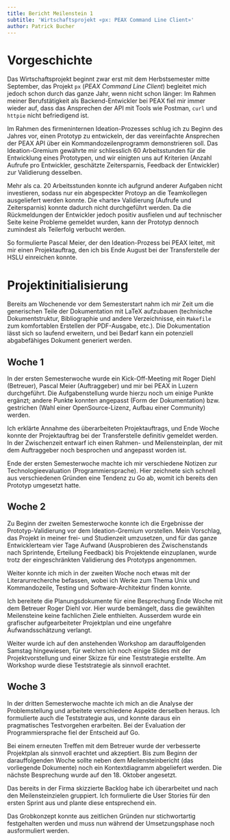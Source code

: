 ```yaml
---
title: Bericht Meilenstein 1
subtitle: 'Wirtschaftsprojekt «px: PEAX Command Line Client»'
author: Patrick Bucher
---
```


# Vorgeschichte 

Das Wirtschaftsprojekt beginnt zwar erst mit dem Herbstsemester mitte September, das Projekt `px` (_PEAX Command Line Client_) begleitet mich jedoch schon durch das ganze Jahr, wenn nicht schon länger: Im Rahmen meiner Berufstätigkeit als Backend-Entwickler bei PEAX fiel mir immer wieder auf, dass das Ansprechen der API mit Tools wie Postman, `curl` und `httpie` nicht befriedigend ist.

Im Rahmen des firmeninternen Ideation-Prozesses schlug ich zu Beginn des Jahres vor, einen Prototyp zu entwickeln, der das vereinfachte Ansprechen der PEAX API über ein Kommandozeilenprogramm demonstrieren soll. Das Ideation-Gremium gewährte mir schliesslich 60 Arbeitsstunden für die Entwicklung eines Prototypen, und wir einigten uns auf Kriterien (Anzahl Aufrufe pro Entwickler, geschätzte Zeitersparnis, Feedback der Entwickler) zur Validierung desselben.

Mehr als ca. 20 Arbeitsstunden konnte ich aufgrund anderer Aufgaben nicht investieren, sodass nur ein abgespeckter Protoyp an die Teamkollegen ausgeliefert werden konnte. Die «harte» Validierung (Aufrufe und Zeitersparnis) konnte dadurch nicht durchgeführt werden. Da die Rückmeldungen der Entwickler jedoch positiv ausfielen und auf technischer Seite keine Probleme gemeldet wurden, kann der Prototyp dennoch zumindest als Teilerfolg verbucht werden.

So formulierte Pascal Meier, der den Ideation-Prozess bei PEAX leitet, mit mir einen Projektauftrag, den ich bis Ende August bei der Transferstelle der HSLU einreichen konnte.

# Projektinitialisierung

Bereits am Wochenende vor dem Semesterstart nahm ich mir Zeit um die generischen Teile der Dokumentation mit LaTeX aufzubauen (technische Dokumentstruktur, Bibliographie und andere Verzeichnisse, ein `Makefile` zum komfortablen Erstellen der PDF-Ausgabe, etc.). Die Dokumentation lässt sich so laufend erweitern, und bei Bedarf kann ein potenziell abgabefähiges Dokument generiert werden.

## Woche 1

In der ersten Semesterwoche wurde ein Kick-Off-Meeting mit Roger Diehl (Betreuer), Pascal Meier (Auftraggeber) und mir bei PEAX in Luzern durchgeführt. Die Aufgabenstellung wurde hierzu noch um einige Punkte ergänzt; andere Punkte konnten angepasst (Form der Dokumentation) bzw. gestrichen (Wahl einer OpenSource-Lizenz, Aufbau einer Community) werden.

Ich erklärte Annahme des überarbeiteten Projektauftrags, und Ende Woche konnte der Projektauftrag bei der Transferstelle definitiv gemeldet werden. In der Zwischenzeit entwarf ich einen Rahmen- und Meilensteinplan, der mit dem Auftraggeber noch besprochen und angepasst worden ist.

Ende der ersten Semesterwoche machte ich mir verschiedene Notizen zur Technologieevaluation (Programmiersprache). Hier zeichnete sich schnell aus verschiedenen Gründen eine Tendenz zu Go ab, womit ich bereits den Prototyp umgesetzt hatte.

## Woche 2

Zu Beginn der zweiten Semesterwoche konnte ich die Ergebnisse der Prototyp-Validierung vor dem Ideation-Gremium vorstellen. Mein Vorschlag, das Projekt in meiner frei- und Studienzeit umzusetzen, und für das ganze Entwicklerteam vier Tage Aufwand (Ausprobieren des Zwischenstands nach Sprintende, Erteilung Feedback) bis Projektende einzuplanen, wurde trotz der eingeschränkten Validierung des Prototyps angenommen.

Weiter konnte ich mich in der zweiten Woche noch etwas mit der Literarurrecherche befassen, wobei ich Werke zum Thema Unix und Kommandozeile, Testing und Software-Architektur finden konnte.

Ich bereitete die Planungsdokumente für eine Besprechung Ende Woche mit dem Betreuer Roger Diehl vor. Hier wurde bemängelt, dass die gewählten Meilensteine keine fachlichen Ziele enthielten. Ausserdem wurde ein grafischer aufgearbeiteter Projektplan und eine ungefahre Aufwandsschätzung verlangt.

Weiter wurde ich auf den anstehenden Workshop am darauffolgenden Samstag hingewiesen, für welchen ich noch einige Slides mit der Projektvorstellung und einer Skizze für eine Teststrategie erstellte. Am Workshop wurde diese Teststrategie als sinnvoll erachtet.

## Woche 3

In der dritten Semesterwoche machte ich mich an die Analyse der Problemstellung und arbeitete verschiedene Aspekte derselben heraus. Ich formulierte auch die Teststrategie aus, und konnte daraus ein pragmatisches Testvorgehen erarbeiten. Bei der Evaluation der Programmiersprache fiel der Entscheid auf Go.

Bei einem erneuten Treffen mit dem Betreuer wurde der verbesserte Projektplan als sinnvoll erachtet und akzeptiert. Bis zum Beginn der darauffolgenden Woche sollte neben dem Meilensteinbericht (das vorliegende Dokumente) noch ein Kontextdiagramm abgeliefert werden. Die nächste Besprechung wurde auf den 18. Oktober angesetzt.

Das bereits in der Firma skizzierte Backlog habe ich überarbeitet und nach den Meilensteinzielen gruppiert. Ich formulierte die User Stories für den ersten Sprint aus und plante diese entsprechend ein.

Das Grobkonzept konnte aus zeitlichen Gründen nur stichwortartig festgehalten werden und muss nun während der Umsetzungsphase noch ausformuliert werden.
